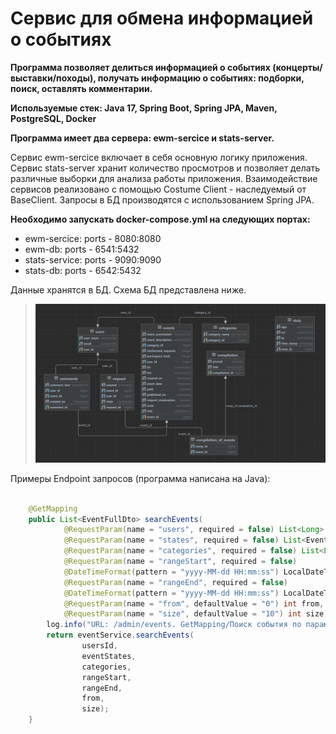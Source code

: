 # Сервис для обмена информацией о событиях

**Программа позволяет делиться информацией о событиях (концерты/выставки/походы), получать информацию о событиях: подборки, поиск, оставлять комментарии.**

**Используемые стек: Java 17, Spring Boot, Spring JPA, Maven, PostgreSQL, Docker**

**Программа имеет два сервера: ewm-sercice и stats-server.**

Сервис ewm-sercice включает в себя основную логику приложения. 
Сервис stats-server хранит количество просмотров и позволяет делать различные выборки для анализа работы приложения.
Взаимодействие сервисов реализовано с помощью Сostume Client - наследуемый от BaseClient.
Запросы в БД производятся с использованием Spring JPA.

**Необходимо запускать docker-compose.yml на следующих портах:**
- ewm-sercice:    ports - 8080:8080
- ewm-db:         ports - 6541:5432
- stats-service:  ports - 9090:9090
- stats-db:       ports - 6542:5432

Данные хранятся в БД. Схема БД представлена ниже.

> ![db.png](info/db.png)

Примеры Endpoint запросов (программа написана на Java):

```java

    @GetMapping
    public List<EventFullDto> searchEvents(
            @RequestParam(name = "users", required = false) List<Long> usersId,
            @RequestParam(name = "states", required = false) List<EventState> eventStates,
            @RequestParam(name = "categories", required = false) List<Long> categories,
            @RequestParam(name = "rangeStart", required = false)
            @DateTimeFormat(pattern = "yyyy-MM-dd HH:mm:ss") LocalDateTime rangeStart,
            @RequestParam(name = "rangeEnd", required = false)
            @DateTimeFormat(pattern = "yyyy-MM-dd HH:mm:ss") LocalDateTime rangeEnd,
            @RequestParam(name = "from", defaultValue = "0") int from,
            @RequestParam(name = "size", defaultValue = "10") int size) {
        log.info("URL: /admin/events. GetMapping/Поиск события по параметрам/searchEvents");
        return eventService.searchEvents(
                usersId,
                eventStates,
                categories,
                rangeStart,
                rangeEnd,
                from,
                size);
    }
```
